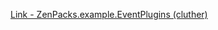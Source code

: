 [Link - ZenPacks.example.EventPlugins (cluther)](https://github.com/cluther/ZenPacks.example.EventPlugins)
